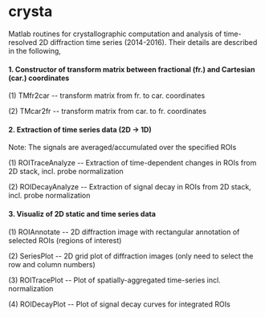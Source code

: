 # crysta
Matlab routines for crystallographic computation and analysis of time-resolved 2D diffraction time series (2014-2016). Their details are described in the following,


#### 1. Constructor of transform matrix between fractional (fr.) and Cartesian (car.) coordinates

(1) TMfr2car -- transform matrix from fr. to car. coordinates

(2) TMcar2fr -- transform matrix from car. to fr. coordinates


#### 2. Extraction of time series data (2D -> 1D)
Note: The signals are averaged/accumulated over the specified ROIs

(1) ROITraceAnalyze -- Extraction of time-dependent changes in ROIs from 2D stack, incl. probe normalization

(2) ROIDecayAnalyze -- Extraction of signal decay in ROIs from 2D stack, incl. probe normalization


#### 3. Visualiz of 2D static and time series data

(1) ROIAnnotate -- 2D diffraction image with rectangular annotation of selected ROIs (regions of interest)

(2) SeriesPlot -- 2D grid plot of diffraction images (only need to select the row and column numbers)

(3) ROITracePlot -- Plot of spatially-aggregated time-series incl. normalization

(4) ROIDecayPlot -- Plot of signal decay curves for integrated ROIs
